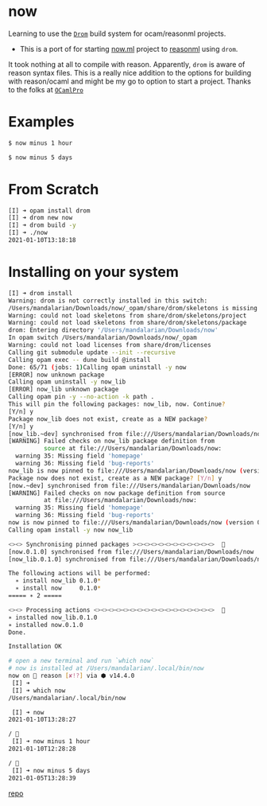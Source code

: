 



# now

Learning to use the [`Drom`](https://ocamlpro.github.io/drom/) build system for ocam/reasonml projects.

- This is a port of for starting [now.ml](https://github.com/spencerwi/now.ml) project to [reasonml](https://reasonml.github.io/) using `drom`.

It took nothing at all to compile with reason. Apparently, `drom` is aware of reason syntax files. This is a really nice addition to the options for building with reason/ocaml and might be my go to option to start a project. Thanks to the folks at [`OCamlPro`](https://github.com/OCamlPro?type=source)

# Examples
```sh
$ now minus 1 hour

$ now minus 5 days
```

# From Scratch

```sh
[I] ➜ opam install drom
[I] ➜ drom new now
[I] ➜ drom build -y
[I] ➜ ./now
2021-01-10T13:18:18
```

# Installing on your system

```sh
[I] ➜ drom install
Warning: drom is not correctly installed in this switch:
/Users/mandalarian/Downloads/now/_opam/share/drom/skeletons is missing
Warning: could not load skeletons from share/drom/skeletons/project
Warning: could not load skeletons from share/drom/skeletons/package
drom: Entering directory '/Users/mandalarian/Downloads/now'
In opam switch /Users/mandalarian/Downloads/now/_opam
Warning: could not load licenses from share/drom/licenses
Calling git submodule update --init --recursive
Calling opam exec -- dune build @install
Done: 65/71 (jobs: 1)Calling opam uninstall -y now
[ERROR] now unknown package
Calling opam uninstall -y now_lib
[ERROR] now_lib unknown package
Calling opam pin -y --no-action -k path .
This will pin the following packages: now_lib, now. Continue?
[Y/n] y
Package now_lib does not exist, create as a NEW package?
[Y/n] y
[now_lib.~dev] synchronised from file:///Users/mandalarian/Downloads/now
[WARNING] Failed checks on now_lib package definition from
          source at file:///Users/mandalarian/Downloads/now:
  warning 35: Missing field 'homepage'
  warning 36: Missing field 'bug-reports'
now_lib is now pinned to file:///Users/mandalarian/Downloads/now (version 0.1.0)
Package now does not exist, create as a NEW package? [Y/n] y
[now.~dev] synchronised from file:///Users/mandalarian/Downloads/now
[WARNING] Failed checks on now package definition from source
          at file:///Users/mandalarian/Downloads/now:
  warning 35: Missing field 'homepage'
  warning 36: Missing field 'bug-reports'
now is now pinned to file:///Users/mandalarian/Downloads/now (version 0.1.0)
Calling opam install -y now now_lib

<><> Synchronising pinned packages ><><><><><><><><><><><>  🐫
[now.0.1.0] synchronised from file:///Users/mandalarian/Downloads/now
[now_lib.0.1.0] synchronised from file:///Users/mandalarian/Downloads/now

The following actions will be performed:
  ∗ install now_lib 0.1.0*
  ∗ install now     0.1.0*
===== ∗ 2 =====

<><> Processing actions <><><><><><><><><><><><><><><><><>  🐫
∗ installed now_lib.0.1.0
∗ installed now.0.1.0
Done.

Installation OK

# open a new terminal and run `which now`
# now is installed at /Users/mandalarian/.local/bin/now
now on  reason [✘!?] via ⬢ v14.4.0
 [I] ➜
 [I] ➜ which now
/Users/mandalarian/.local/bin/now

 [I] ➜ now
2021-01-10T13:28:27

/ 
 [I] ➜ now minus 1 hour
2021-01-10T12:28:28

/ 
 [I] ➜ now minus 5 days
2021-01-05T13:28:39
```

[repo](https://github.com/idkjs/now)
